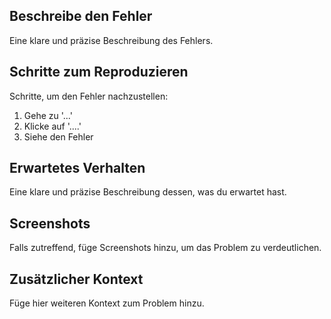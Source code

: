 ## Beschreibe den Fehler

Eine klare und präzise Beschreibung des Fehlers.

## Schritte zum Reproduzieren
Schritte, um den Fehler nachzustellen:

1. Gehe zu '...'
2. Klicke auf '....'
3. Siehe den Fehler

## Erwartetes Verhalten
Eine klare und präzise Beschreibung dessen, was du erwartet hast.

## Screenshots
Falls zutreffend, füge Screenshots hinzu, um das Problem zu verdeutlichen.

## Zusätzlicher Kontext
Füge hier weiteren Kontext zum Problem hinzu.
